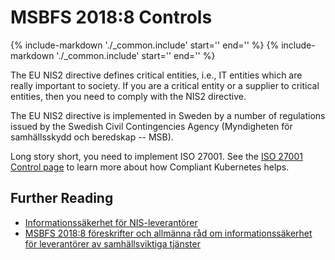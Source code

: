 # MSBFS 2018:8 Controls

{%
   include-markdown './_common.include'
   start='<!--legal-disclaimer-start-->'
   end='<!--legal-disclaimer-end-->'
%}
{%
   include-markdown './_common.include'
   start='<!--controls-note-start-->'
   end='<!--controls-note-end-->'
%}

The EU NIS2 directive defines critical entities, i.e., IT entities which are really important to society.
If you are a critical entity or a supplier to critical entities, then you need to comply with the NIS2 directive.

The EU NIS2 directive is implemented in Sweden by a number of regulations issued by the Swedish Civil Contingencies Agency (Myndigheten för samhällsskydd och beredskap -- MSB).

Long story short, you need to implement ISO 27001.
See the [ISO 27001 Control page](../iso-27001) to learn more about how Compliant Kubernetes helps.

## Further Reading

* [Informationssäkerhet för NIS-leverantörer](https://www.msb.se/sv/amnesomraden/informationssakerhet-cybersakerhet-och-sakra-kommunikationer/nis-direktivet/informationssakerhet-for-nis-leverantorer/)
* [MSBFS 2018:8 föreskrifter och allmänna råd om informationssäkerhet för leverantörer av samhällsviktiga tjänster](https://www.msb.se/sv/regler/gallande-regler/krisberedskap-och-informationssakerhet/msbfs-20188/)
